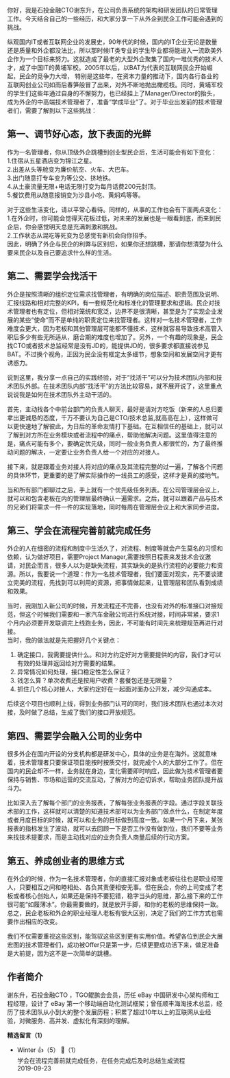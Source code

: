 你好，我是石投金融CTO谢东升，在公司负责系统的架构和研发团队的日常管理工作。今天结合自己的一些经历，和大家分享一下从外企到民企工作可能会遇到的挑战。

纵观国内IT或者互联网企业的发展史，90年代的时候，国内的IT企业无论是数量还是质量和外企都没法比，所以那时候IT类专业的学生毕业都将能进入一流欧美外企作为一个目标来努力。这就造成了最老的大型外企聚集了国内一堆优秀的技术人才，成了中国IT的黄埔军校。2005年以后，以BAT为代表的互联网民企开始崛起，民企的竞争力大增， 特别是这些年，在资本力量的推动下，国内各行各业的互联网创业公司如雨后春笋般冒了出来，对外不断地抛出橄榄枝。同时，黄埔军校的学生们这些年通过自身的不懈努力，也已经挂上了Manager/Director的抬头，成为外企的中高端技术管理者了，准备”学成毕业”了。对于毕业出发前的技术管理者们，需要了解到以下这些挑战：

## 第一、调节好心态，放下表面的光鲜

作为一名管理者，你从顶级外企跳槽到创业型民企后，生活可能会有如下变化：  
1.住宿从五星酒店变为锦江之星。  
2.出差从头等舱变为廉价航空、火车、大巴车。  
3.出门随意打专车变为等公交、挤地铁。  
4.从土豪流量无限+电话无限打变为每月话费200元封顶。  
5.餐饮费用从随意报销变为沙县小吃、黄焖鸡等等。

对于这些生活变化，请以平常心看待。同样的，从事的工作也会有下面两点变化：  
1.在外企时，你可能会觉得天花板过低，对未来的发展也是一眼看到底，而来到民企后，你会感觉明天总是充满刺激和挑战。  
2.工作状态从混吃等死变为总感觉有新机会向你招手。  
因此，明确了外企与民企的利弊与区别后，如果你还想跳槽，那请你想清楚为什么要来民企以及自己要追求什么样的生活。

## 第二、需要学会找活干

外企是按照清晰的组织定位需求找管理者，有明确的岗位描述、职责范围及说明、汇报线路和相对完整的KPI，有一套规范化和标准化的管理要求和逻辑。民企对技术管理者也有定位，但相对笼统和宽泛，边界不是很清晰，甚至是为了实现企业发展的某些“使命”而不是单纯的职责定位来找管理者。这样对一名技术管理者，工作难度会更大，因为老板和其他管理层可能都不懂技术，这样就容易导致技术高管入职后多少有些无所适从，磨合期的难度也增加了。另外，一个有趣的现象是，民企找CTO或者技术总监经常是没有JD的，能提供JD的，很多要求都直接说参见BAT。不过换个视角，正因为民企没有框定太多细节，想象空间和发展空间才更有诱惑力。

说到这里，我分享一点自己的实践经验，对于“找活干”可以分为技术团队内部和技术团队外部。在技术团队内部“找活干”的方法比较容易，就不展开说了，这里重点说说我是如何在技术团队外主动干活的。

首先，主动找各个中前台部门的负责人聊天，最好是请对方吃饭（新来的人总归要拿出更诚恳的态度，千万不要认为自己是CTO/技术总监,就高高在上），这样做可以更快速地了解彼此，为日后的革命友情打下基础。在互相信任的基础上，就可以了解到对方所在业务模块或者流程中的痛点，帮助他解决问题。这里值得注意的是，痛点可能有多个，要确定优先级，同时一般业务负责人都很忙的，为了最终推动问题的解决，一定要让业务负责人给一个对应的对接人。

接下来，就是跟着业务对接人将对应的痛点及其流程完整的过一遍，了解各个问题的具体环节，更重要的是了解实际操作的一线员工的感受，这样才是真的接地气。

当和所有部门都聊过之后，手上就有一个优先级任务列表。在公司管理层会议上，就可以和包含老板在内的管理层最终确认一遍需求。之后，就可以跟着产品与技术的兄弟们将需求一件一件的实现落地，同时每周在管理层会议上和大家同步进度。

## 第三、学会在流程完善前就完成任务

外企的人在细密的流程和制度中生活久了，对流程、制度等就会产生莫名的习惯和依赖，认为做好项目，需要Project Manager,需要按照日程表来发技术会议邀请，对民企而言，很多人以为是缺失流程，其实缺失的是执行流程的必要能力和资源。所以，我要说一个道理：作为一名技术管理者，我们要面对现实，先不要谈建立完美的流程，先找到可以利用的资源，把事情做起来，让管理层和团队看到成绩和效果。

当时，我刚加入新公司的时候，开发流程还不完善，也没有对外的标准接口对接规范，但这个时候我们需要和一家汽车金融公司进行系统对接，时间非常紧，要求1个月内必须要开发联调完上线跑业务，因此，不可能有时间先来梳理规范再进行对接。  
当时，我的做法就是先把握好几个关键点：

1. 确定接口，我需要提供什么。和对方约定好对方需要提供的内容，我们才可以有效的处理并返回给对方需要的结果。
2. 异常情况如何处理，接口稳定性怎么保证？
3. 钱怎么算？单次收费还是按用户收费？套餐包还是无限量？
4. 抓住几个核心对接人，大家约定好在一起面对面办公开发，减少沟通成本。

后续这个项目也顺利上线，得到业务部门认可的同时，我们技术团队也通过本次对接，及时做了总结，生成了我们的接口开放规范。

## 第四、需要学会融入公司的业务中

很多外企在国内开设的分支机构都是研发中心，具体的业务是在海外。这就意味着，技术管理者只要保证项目能按时按质交付，就完成个人的大部分工作了。但在国内的民企却不一样，业务就在身边，变化需要即时响应，因此做为技术管理者要保持与销售、市场和运营的交流互动，了解对方的迫切诉求，帮助业务团队提升战斗力。

比如深入去了解每个部门的业务报表，了解每张业务报表的字段。通过字段关联技术部的工作，这样就可以清楚的知道技术部可以为业务部门做点什么，在制定年度或者月度目标的时候，就可以和业务的目标做到高度一致。如果一个月下来，某张报表的指标发生了波动，就可以去回顾一下是否工作没有做到位，我们不要等业务来找技术提要求，而是主动找对应的业务负责人商量后续的行动方案。

## 第五、养成创业者的思维方式

在外企的时候，作为一名技术管理者，你的直接汇报对象或老板往往也是职业经理人，只要相互之间和睦相处、各负其责便相安无事。但在民企，你的上司变成了老板或者核心创始人，如果还是保持不要犯错，稳字当头的思维，那么接下来的工作很可能“如履薄冰”。你最需要做的，就是放开手脚，和你的老板的思维保持一致。总之，民企老板和外企的职业经理人老板有很大区别，决定了我们的工作方式也需要作出相应的改变。

我们不仅需要重视这些区别，能驾驭这些区别更有实用价值。希望各位到民企大展宏图的技术管理者们，成功被Offer只是第一步，后续更要成功活下来，做足准备是大前提，因为这不是一次简单的跳槽。

## 作者简介

谢东升，石投金融CTO ，TGO鲲鹏会会员，历任 eBay 中国研发中心架构师和工程经理，设计了 eBay 第一个移动端自动化测试框架；曾任顺丰海淘技术总监，经历了技术团队从小到大的整个发展历程；积累了超过10年以上的互联网从业经验，对微服务、高并发、虚拟化有深刻的理解。
<div><strong>精选留言（1）</strong></div><ul>
<li><span>Winter</span> 👍（5） 💬（1）<div>学会在流程完善前就完成任务，在任务完成后及时总结生成流程</div>2019-09-23</li><br/>
</ul>